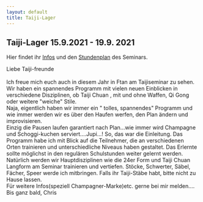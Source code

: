 ```yaml
---
layout: default
title: Taiji-Lager
---
```

## Taiji-Lager 15.9.2021 - 19.9. 2021

Hier findet ihr [Infos](http://www.wu-shu.ch/images/Infos_Ftan_20.png) und den [Stundenplan](http://www.wu-shu.ch/images/Stundenplan_20.png) des Seminars.

Liebe Taiji-freunde<br>
<br>
Ich freue mich euch auch in diesem Jahr in Ftan am Taijiseminar zu sehen.
Wir haben ein spannendes Programm mit vielen neuen Einblicken in
verschiedene Disziplinen, ob Taiji Chuan , mit und ohne Waffen, Qi Gong oder
weitere "weiche" Stile.<br>
Naja, eigentlich haben wir immer ein " tolles, spannendes" Programm und
wie immer werden wir es über den Haufen werfen, den Plan ändern
und improvisieren.<br>
Einzig die Pausen laufen garantiert nach Plan...wie immer wird
Champagne und Schoggi-kuchen serviert....Jupi...!
So, das war die Einleitung.
Das Programm habe ich mit Blick auf die Teilnehmer, die an verschiedenen
Orten trainieren und unterschiedliche Niveaus haben gestaltet.
Das Erlernte sollte möglichst in den regulären Schulstunden weiter gelernt
werden.<br>
Natürlich werden wir Hauptdisziplinen wie die 24er Form und Taiji Chuan Langform
am Seminar trainieren und vertiefen.
Stöcke, Schwerter, Säbel, Fächer, Speer werde ich mitbringen. Falls ihr Taiji-Stäbe habt,
bitte nicht zu Hause lassen.<br>
Für weitere Infos(speziell Champagner-Marke)etc. gerne bei mir melden....<br>
Bis ganz bald,
Chris